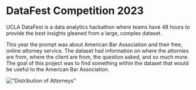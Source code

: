 # DataFest Competition 2023

UCLA DataFest is a data analytics hackathon where teams have 48 hours to provide the best insights gleaned from a large, complex dataset.

This year the prompt was about American Bar Association and their free, online attorney service.  The dataset had information on where the attornies are from, where the client are from, the question asked, and so much more.  The goal of this project was to find something within the dataset that would be useful to the American Bar Association. 


!["Distribution of Attorneys"](https://github.com/jerryshi042003/DataFest_23/blob/main/Chloropleth%20US%20Map.png)


